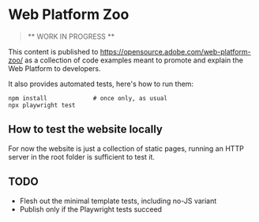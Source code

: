 # Web Platform Zoo

> ** WORK IN PROGRESS **

This content is published to https://opensource.adobe.com/web-platform-zoo/ as 
a collection of code examples meant to promote and explain the Web Platform to developers.

It also provides automated tests, here's how to run them:

    npm install             # once only, as usual
    npx playwright test

## How to test the website locally

For now the website is just a collection of static pages, running an HTTP server
in the root folder is sufficient to test it.

## TODO

* Flesh out the minimal template tests, including no-JS variant
* Publish only if the Playwright tests succeed
